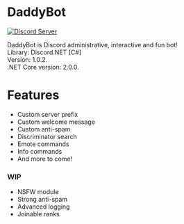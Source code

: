 # DaddyBot

[![Discord Server](https://i.imgur.com/mlWIObp.png)](https://discord.gg/D6qd4BE)

DaddyBot is Discord administrative, interactive and fun bot!  
Library: Discord.NET [C#]  
Version: 1.0.2.  
.NET Core version: 2.0.0.  

# Features
  - Custom server prefix
  - Custom welcome message
  - Custom anti-spam
  - Discriminator search
  - Emote commands
  - Info commands
  - And more to come!

### WIP
  - NSFW module
  - Strong anti-spam
  - Advanced logging
  - Joinable ranks
